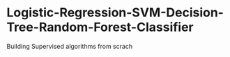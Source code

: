 # Logistic-Regression-SVM-Decision-Tree-Random-Forest-Classifier
Building Supervised algorithms from scrach
